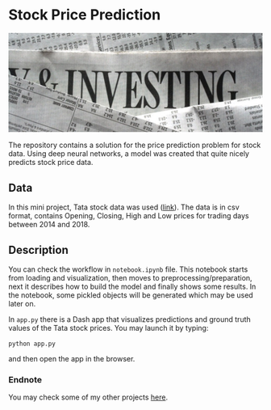 # Stock Price Prediction

![Stock Market](static/stock.jpg)

The repository contains a solution for the price prediction problem for stock data. Using deep neural networks, a model was created that quite nicely predicts stock price data.

## Data
In this mini project, Tata stock data was used ([link](https://data-flair.training/blogs/download-tata-global-beverages-stocks-data/)). The data is in csv format, contains Opening, Closing, High and Low prices for trading days between 2014 and 2018.

## Description
You can check the workflow in `notebook.ipynb` file. This notebook starts from loading and visualization, then moves to preprocessing/preparation, next it describes how to build the model and finally shows some results. In the notebook, some pickled objects will be generated which may be used later on.

In `app.py` there is a Dash app that visualizes predictions and ground truth values of the Tata stock prices. You may launch it by typing:
```
python app.py
```
and then open the app in the browser.

### Endnote
You may check some of my other projects [here](https://wprazuch.github.io/).
